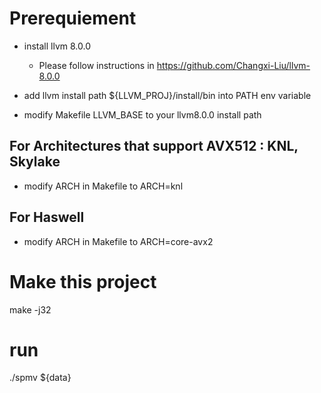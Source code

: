 # Prerequiement
- install llvm 8.0.0
    + Please follow instructions in https://github.com/Changxi-Liu/llvm-8.0.0

- add llvm install path ${LLVM_PROJ}/install/bin into PATH env variable

- modify Makefile LLVM_BASE to your llvm8.0.0 install path

## For Architectures that support AVX512 : KNL, Skylake
- modify ARCH in Makefile to ARCH=knl

## For Haswell

- modify ARCH in Makefile to ARCH=core-avx2


# Make this project
make -j32

# run
./spmv ${data}
